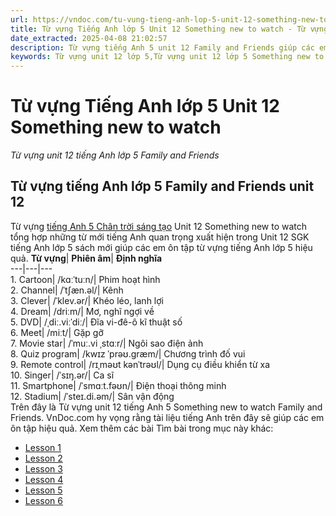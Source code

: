 ```yaml
---
url: https://vndoc.com/tu-vung-tieng-anh-lop-5-unit-12-something-new-to-watch-327371
title: Từ vựng Tiếng Anh lớp 5 Unit 12 Something new to watch - Từ vựng unit 12 tiếng Anh lớp 5 Family and Friends - VnDoc.com
date_extracted: 2025-04-08 21:02:57
description: Từ vựng tiếng Anh 5 unit 12 Family and Friends giúp các em học sinh ôn tập từ mới tiếng Anh lớp 5 Chân trời sáng tạo theo Unit hiệu quả
keywords: Từ vựng unit 12 lớp 5,Từ vựng unit 12 lớp 5 Something new to watch,từ vựng tiếng anh lớp 5 unit 12 Something new to watch,từ vựng tiếng anh 5 unit 12 Something new to watch,Từ vựng unit 12 tiếng Anh lớp 5 family and friends,từ vựng tiếng anh lớp 5 unit 12,từ vựng tiếng anh 5 unit 12,từ vựng tiếng anh unit 12 lớp 5,từ vựng tiếng anh lớp 5 unit 12 family and friends,từ vựng tiếng anh 5 family and friends unit 12,từ vựng tiếng anh lớp 5 family and friends unit 12
---
```


# Từ vựng Tiếng Anh lớp 5 Unit 12 Something new to watch
 _Từ vựng unit 12 tiếng Anh lớp 5 Family and Friends_
## Từ vựng tiếng Anh lớp 5 Family and Friends unit 12
Từ vựng [tiếng Anh 5 Chân trời sáng tạo](<https://vndoc.com/tieng-anh-lop-5-family-friends>) Unit 12 Something new to watch tổng hợp những từ mới tiếng Anh quan trọng xuất hiện trong Unit 12 SGK tiếng Anh lớp 5 sách mới giúp các em ôn tập từ vựng tiếng Anh lớp 5 hiệu quả.
**Từ vựng**| **Phiên âm**| **Định nghĩa**  
---|---|---  
1\. Cartoon| /kɑːˈtuːn/| Phim hoạt hình  
2\. Channel| /ˈtʃæn.əl/| Kênh  
3\. Clever| /ˈklev.ər/| Khéo léo, lanh lợi  
4\. Dream| /driːm/| Mơ, nghĩ ngợi về  
5\. DVD| /ˌdiː.viːˈdiː/| Đĩa vi-đê-ô kĩ thuật số  
6\. Meet| /miːt/| Gặp gỡ  
7\. Movie star| /ˈmuː.vi ˌstɑːr/| Ngôi sao điện ảnh  
8\. Quiz program| /kwɪz ˈprəʊ.ɡræm/| Chương trình đố vui  
9\. Remote control| /rɪˌməʊt kənˈtrəʊl/| Dụng cụ điều khiển từ xa  
10\. Singer| /ˈsɪŋ.ər/| Ca sĩ  
11\. Smartphone| /ˈsmɑːt.fəʊn/| Điện thoại thông minh  
12\. Stadium| /ˈsteɪ.di.əm/| Sân vận động  
Trên đây là Từ vựng unit 12 tiếng Anh 5 Something new to watch Family and Friends. VnDoc.com hy vọng rằng tài liệu tiếng Anh trên đây sẽ giúp các em ôn tập hiệu quả.
Xem thêm các bài Tìm bài trong mục này khác:
  * [Lesson 1](</family-and-friends-5-national-edition-unit-12-lesson-1-338486>)
  * [Lesson 2](</family-and-friends-5-national-edition-unit-12-lesson-2-338488>)
  * [Lesson 3](</family-and-friends-5-national-edition-unit-12-lesson-3-338497>)
  * [Lesson 4](</family-and-friends-5-national-edition-unit-12-lesson-4-338502>)
  * [Lesson 5](</family-and-friends-5-national-edition-unit-12-lesson-5-338508>)
  * [Lesson 6](</family-and-friends-5-national-edition-unit-12-lesson-6-338510>)


